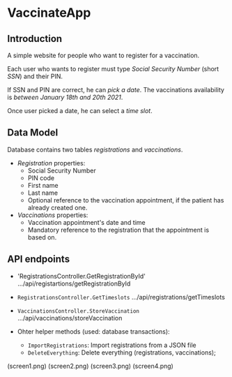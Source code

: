# VaccinateApp

## Introduction

A simple website for people who want to register for a vaccination.

Each user who wants to register must type *Social Security Number* (short *SSN*) and their PIN.

If SSN and PIN are correct, he can *pick a date*. The vaccinations availability is *between January 18th and 20th 2021*.

Once user picked a date, he can select a *time slot*. 


## Data Model

Database contains two tables *registrations* and *vaccinations*.

* *Registration* properties:
  * Social Security Number
  * PIN code
  * First name
  * Last name
  * Optional reference to the vaccination appointment, if the patient has already created one.
* *Vaccinations* properties:
  * Vaccination appointment's date and time
  * Mandatory reference to the registration that the appointment is based on. 


## API endpoints

* 'RegistrationsController.GetRegistrationById'	.../api/registartions/getRegistrationById	
* `RegistrationsController.GetTimeslots`	.../api/registrations/getTimeslots
* `VaccinationsController.StoreVaccination`	  .../api/vaccinations/storeVaccination

* Ohter helper methods (used: database transactions):
  * `ImportRegistrations`: Import registrations from a JSON file
  * `DeleteEverything`: Delete everything (registrations, vaccinations);



(screen1.png)
(screen2.png)
(screen3.png)
(screen4.png)

